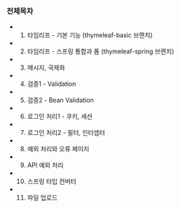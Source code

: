### 전체목차
* 1. 타임리프 - 기본 기능 (thymeleaf-basic 브랜치)
* 2. 타임리프 - 스프링 통합과 폼 (thymeleaf-spring 브랜치)
* 3. 메시지, 국제화
* 4. 검증1 - Validation
* 5. 검증2 - Bean Validation
* 6. 로그인 처리1 - 쿠키, 세션
* 7. 로그인 처리2 - 필터, 인터셉터
* 8. 예외 처리와 오류 페이지
* 9. API 예외 처리
* 10. 스프링 타입 컨버터
* 11. 파일 업로드